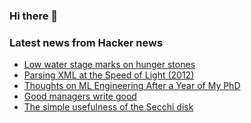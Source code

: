 ### Hi there 👋

<!--
**arashid-sh/arashid-sh** is a ✨ _special_ ✨ repository because its `README.md` (this file) appears on your GitHub profile.

Here are some ideas to get you started:

- 🔭 I’m currently working on ...
- 🌱 I’m currently learning ...
- 👯 I’m looking to collaborate on ...
- 🤔 I’m looking for help with ...
- 💬 Ask me about ...
- 📫 How to reach me: ...
- 😄 Pronouns: ...
- ⚡ Fun fact: ...
-->

### Latest news from Hacker news
<!-- BLOG-POST-LIST:START -->
- [Low water stage marks on hunger stones](https://cp.copernicus.org/articles/16/1821/2020/)
- [Parsing XML at the Speed of Light &lpar;2012&rpar;](http://www.aosabook.org/en/posa/parsing-xml-at-the-speed-of-light.html)
- [Thoughts on ML Engineering After a Year of My PhD](https://www.shreya-shankar.com/phd-year-one/)
- [Good managers write good](https://staysaasy.com/management/2022/07/10/Writing-Management.html)
- [The simple usefulness of the Secchi disk](https://www.sciencehistory.org/distillations/the-simple-usefulness-of-the-secchi-disk)
<!-- BLOG-POST-LIST:END -->
